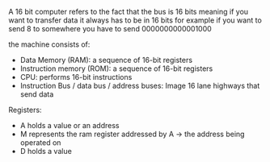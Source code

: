 A 16 bit computer refers to the fact that the bus is 16 bits meaning if you want to transfer data it always has to be in 16 bits for example if you want to send 8 to somewhere you have to send 0000000000001000

the machine consists of:
- Data Memory (RAM): a sequence of 16-bit registers
- Instruction memory (ROM): a sequence of 16-bit registers
- CPU: performs 16-bit instructions
- Instruction Bus / data bus / address buses: Image 16 lane highways that send data

Registers:
- A holds a value or an address
- M represents the ram register addressed by A -> the address being operated on
- D holds a value